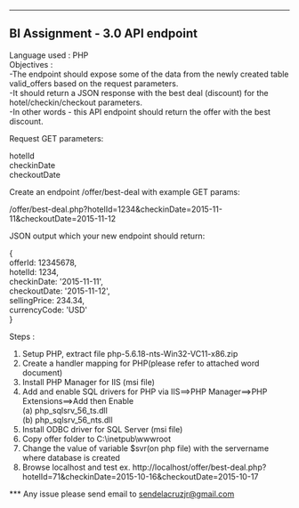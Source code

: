 --------------------------------
BI Assignment - 3.0 API endpoint
--------------------------------

Language used : PHP<br>
Objectives :	
-The endpoint should expose some of the data from the newly created table valid_offers based on the request parameters.<br> 
-It should return a JSON response with the best deal (discount) for the hotel/checkin/checkout parameters.<br> 
-In other words - this API endpoint should return the offer with the best discount.<br>

Request GET parameters:<br>

hotelId<br>
checkinDate<br>
checkoutDate<br>

Create an endpoint /offer/best-deal with example GET params:<br>

/offer/best-deal.php?hotelId=1234&checkinDate=2015-11-11&checkoutDate=2015-11-12<br>

JSON output which your new endpoint should return:<br>

{<br>
    offerId: 12345678,<br>
    hotelId: 1234,<br>
    checkinDate: '2015-11-11',<br>
    checkoutDate: '2015-11-12',<br>
    sellingPrice: 234.34,<br>
    currencyCode: 'USD'<br>
}<br>

Steps :<br>
1. Setup PHP, extract file php-5.6.18-nts-Win32-VC11-x86.zip<br>
2. Create a handler mapping for PHP(please refer to attached word document)<br>
3. Install PHP Manager for IIS (msi file)<br>
4. Add and enable SQL drivers for PHP via IIS==>PHP Manager==>PHP Extensions==>Add then Enable<br>
	(a) php_sqlsrv_56_ts.dll<br>
	(b) php_sqlsrv_56_nts.dll<br>
5. Install ODBC driver for SQL Server (msi file)<br>
6. Copy offer folder to C:\inetpub\wwwroot<br>
7. Change the value of variable $svr(on php file) with the servername where database is created <br>
8. Browse localhost and test ex. http://localhost/offer/best-deal.php?hotelId=71&checkinDate=2015-10-16&checkoutDate=2015-10-17<br>

*** Any issue please send email to sendelacruzjr@gmail.com

